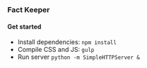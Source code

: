 ### Fact Keeper

#### Get started
* Install dependencies: `npm install`
* Compile CSS and JS: `gulp`
* Run server `python -m SimpleHTTPServer &`
